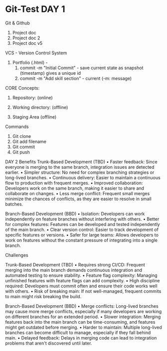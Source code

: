 # Git-Test DAY 1
Git & Github
1.	Project doc
2.	Project doc 2
3.	Project doc v5

VCS - Version Control System

1. Portfolio (.html) - 
    1. commit -m "Initial Commit" - save current state as snapshot (timestamp) gives a unique id
    2. commit -m "Add skill section" - current  (-m: message)


CORE Concepts:

1. Repository: (online)

2. Working directory: (offline)
    
3. Staging Area (offline)


Commands
1.	Git clone
2.	Git add filename
3.	Git commit
4.	Git push


DAY 2
Benefits
Trunk-Based Development (TBD)
•	Faster feedback: Since everyone is merging to the same branch, integration issues are detected earlier.
•	Simpler structure: No need for complex branching strategies or long-lived branches.
•	Continuous delivery: Easier to maintain a continuous flow to production with frequent merges.
•	Improved collaboration: Developers work on the same branch, making it easier to share and collaborate on changes.
•	Less merge conflict: Frequent small merges minimize the chances of conflicts, as they are easier to resolve in small batches.

Branch-Based Development (BBD)
•	Isolation: Developers can work independently on feature branches without interfering with others.
•	Better for complex features: Features can be developed and tested independently of the main branch.
•	Clear version control: Easier to track development of specific features or versions.
•	Safer for large teams: Allows developers to work on features without the constant pressure of integrating into a single branch.

Challenges

Trunk-Based Development (TBD)
•	Requires strong CI/CD: Frequent merging into the main branch demands continuous integration and automated testing to ensure stability.
•	Feature flag complexity: Managing unfinished features with feature flags can add complexity.
•	High discipline required: Developers must commit often and ensure their code works well with others.
•	Risk of breaking main: If not well-managed, frequent commits to main might risk breaking the build.

Branch-Based Development (BBD)
•	Merge conflicts: Long-lived branches may cause more merge conflicts, especially if many developers are working on different branches for an extended period.
•	Slower integration: Merging features back into the main branch can be time-consuming, and features might get outdated before merging.
•	Harder to maintain: Multiple long-lived branches can become difficult to manage, especially if they fall behind main.
•	Delayed feedback: Delays in merging code can lead to integration problems that aren't discovered until later.
